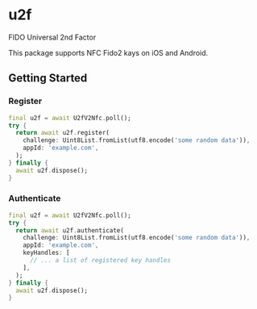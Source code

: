 # u2f

FIDO Universal 2nd Factor

This package supports NFC Fido2 kays on iOS and Android.

## Getting Started

### Register

```dart
final u2f = await U2fV2Nfc.poll();
try {
  return await u2f.register(
    challenge: Uint8List.fromList(utf8.encode('some random data')),
    appId: 'example.com',
  );
} finally {
  await u2f.dispose();
}
```

### Authenticate

```dart
final u2f = await U2fV2Nfc.poll();
try {
  return await u2f.authenticate(
    challenge: Uint8List.fromList(utf8.encode('some random data')),
    appId: 'example.com',
    keyHandles: [
      // ... a list of registered key handles
    ],
  );
} finally {
  await u2f.dispose();
}
```
